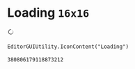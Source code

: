 # Loading `16x16`
<img src="/img/Loading.png" width=16 height=16>

``` CSharp
EditorGUIUtility.IconContent("Loading")
```
```
380806179118873212
```

